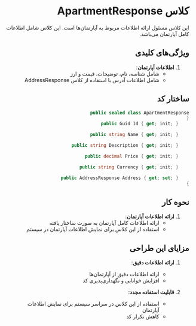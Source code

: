 <div dir="rtl">

# کلاس ApartmentResponse

این کلاس مسئول ارائه اطلاعات مربوط به آپارتمان‌ها است. این کلاس شامل اطلاعات کامل آپارتمان می‌باشد.

## ویژگی‌های کلیدی

1. **اطلاعات آپارتمان**:
   - شامل شناسه، نام، توضیحات، قیمت و ارز
   - شامل اطلاعات آدرس با استفاده از کلاس AddressResponse

## ساختار کد

```csharp
public sealed class ApartmentResponse
{
    public Guid Id { get; init; }

    public string Name { get; init; }

    public string Description { get; init; }

    public decimal Price { get; init; }

    public string Currency { get; init; }

    public AddressResponse Address { get; set; }
}
```

## نحوه کار

1. **ارائه اطلاعات آپارتمان**:
   - ارائه اطلاعات کامل آپارتمان به صورت ساختار یافته
   - استفاده از این کلاس برای نمایش اطلاعات آپارتمان در سیستم

## مزایای این طراحی

1. **ارائه اطلاعات دقیق**:
   - ارائه اطلاعات دقیق از آپارتمان‌ها
   - افزایش خوانایی و نگهداری‌پذیری کد

2. **قابلیت استفاده مجدد**:
   - استفاده از این کلاس در سراسر سیستم برای نمایش اطلاعات آپارتمان
   - کاهش تکرار کد

</div>